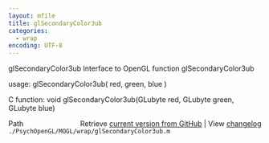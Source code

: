 ```yaml
---
layout: mfile
title: glSecondaryColor3ub
categories:
  - wrap
encoding: UTF-8
---
```


glSecondaryColor3ub  Interface to OpenGL function glSecondaryColor3ub  

usage:  glSecondaryColor3ub( red, green, blue )  

C function:  void glSecondaryColor3ub(GLubyte red, GLubyte green, GLubyte blue)  


<div class="code_header" style="text-align:right;">
  <span style="float:left;">Path&nbsp;&nbsp;</span> <span class="counter">Retrieve <a href=
  "https://raw.github.com/Psychtoolbox-3/Psychtoolbox-3/beta/./PsychOpenGL/MOGL/wrap/glSecondaryColor3ub.m">current version from GitHub</a> | View <a href=
  "https://github.com/Psychtoolbox-3/Psychtoolbox-3/commits/beta/./PsychOpenGL/MOGL/wrap/glSecondaryColor3ub.m">changelog</a></span>
</div>
<div class="code">
  <code>./PsychOpenGL/MOGL/wrap/glSecondaryColor3ub.m</code>
</div>
